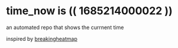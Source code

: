 # time_now is (( 1685214000022 ))

an automated repo that shows the currnent time

inspired by [breakingheatmap](https://github.com/breakingheatmap/breakingheatmap)